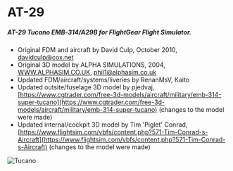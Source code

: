 # AT-29

##### AT-29 Tucano EMB-314/A29B for FlightGear Flight Simulator.

- Original FDM and aircraft by David Culp, October 2010, davidculp@cox.net
- Original 3D model by ALPHA SIMULATIONS, 2004, [WWW.ALPHASIM.CO.UK](WWW.ALPHASIM.CO.UK), phil1@alphasim.co.uk
- Updated FDM/aircraft/systems/liveries by RenanMsV, Kaito
- Updated outsite/fuselage 3D model by pjedvaj, [https://www.cgtrader.com/free-3d-models/aircraft/military/emb-314-super-tucano](https://www.cgtrader.com/free-3d-models/aircraft/military/emb-314-super-tucano) (changes to the model were made)
- Updated internal/cockpit 3D model by Tim 'Piglet' Conrad, [https://www.flightsim.com/vbfs/content.php?571-Tim-Conrad-s-Aircraft](https://www.flightsim.com/vbfs/content.php?571-Tim-Conrad-s-Aircraft) (changes to the model were made)


![Tucano](https://i.imgur.com/biMws4D.jpg)